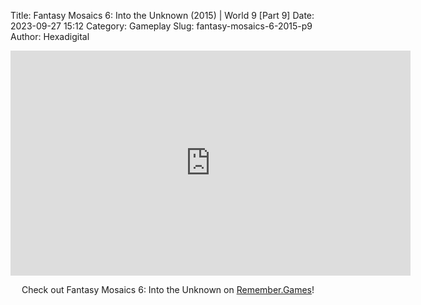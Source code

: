 Title: Fantasy Mosaics 6: Into the Unknown (2015) | World 9 [Part 9]
Date: 2023-09-27 15:12
Category: Gameplay
Slug: fantasy-mosaics-6-2015-p9
Author: Hexadigital

<center><iframe src="https://www.youtube.com/embed/fFg9U8hFsbs?feature=oembed" allow="accelerometer; autoplay; encrypted-media; gyroscope; picture-in-picture" width="640" height="360" frameborder="0"></iframe>

Check out Fantasy Mosaics 6: Into the Unknown on [Remember.Games](https://remember.games/game/6613/fantasy-mosaics-6-into-the-unknown/)!</center>